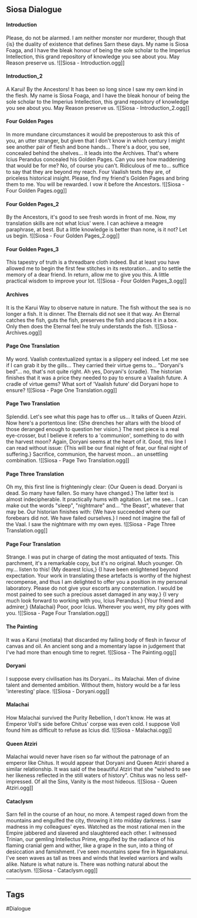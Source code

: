 ## Siosa Dialogue
#### Introduction
Please, do not be alarmed. I am neither monster nor murderer, though that {is} the duality of existence that defines Sarn these days. My name is Siosa Foaga, and I have the bleak honour of being the sole scholar to the Imperius Intellection, this grand repository of knowledge you see about you. May Reason preserve us.
![[Siosa - Introduction.ogg]]

#### Introduction_2
A Karui! By the Ancestors! It has been so long since I saw my own kind in the flesh. My name is Siosa Foaga, and I have the bleak honour of being the sole scholar to the Imperius Intellection, this grand repository of knowledge you see about you. May Reason preserve us.
![[Siosa - Introduction_2.ogg]]

#### Four Golden Pages
In more mundane circumstances it would be preposterous to ask this of you, an utter stranger, but given that I don't know in which century I might see another pair of flesh and bone hands... There's a door, you see, concealed behind the shelves... it leads into the Archives. That's where Icius Perandus concealed his Golden Pages. Can you see how maddening that would be for me? No, of course you can't. Ridiculous of me to... suffice to say that they are beyond my reach. Four Vaalish texts they are, of priceless historical insight. Please, find my friend's Golden Pages and bring them to me. You will be rewarded. I vow it before the Ancestors.
![[Siosa - Four Golden Pages.ogg]]

#### Four Golden Pages_2
By the Ancestors, it's good to see fresh words in front of me. Now, my translation skills are not what Icius' were. I can achieve a meagre paraphrase, at best. But a little knowledge is better than none, is it not? Let us begin.
![[Siosa - Four Golden Pages_2.ogg]]

#### Four Golden Pages_3
This tapestry of truth is a threadbare cloth indeed. But at least you have allowed me to begin the first few stitches in its restoration... and to settle the memory of a dear friend. In return, allow me to give you this. A little practical wisdom to improve your lot.
![[Siosa - Four Golden Pages_3.ogg]]

#### Archives
It is the Karui Way to observe nature in nature. The fish without the sea is no longer a fish. It is dinner. The Eternals did not see it that way. An Eternal catches the fish, guts the fish, preserves the fish and places it in a box. Only then does the Eternal feel he truly understands the fish.
![[Siosa - Archives.ogg]]

#### Page One Translation
My word. Vaalish contextualized syntax is a slippery eel indeed. Let me see if I can grab it by the gills... They carried their virtue gems to... "Doryani's bed"... no, that's not quite right. Ah yes, Doryani's {cradle}. The historian finishes that it was a price they needed to pay to ensure a Vaalish future. A cradle of virtue gems? What sort of 'Vaalish future' did Doryani hope to ensure?
![[Siosa - Page One Translation.ogg]]

#### Page Two Translation
Splendid. Let's see what this page has to offer us... It talks of Queen Atziri. Now here's a portentous line: {She drenches her altars with the blood of those deranged enough to question her vision.} The next piece is a real eye-crosser, but I believe it refers to a 'communion', something to do with the harvest moon? Again, Doryani seems at the heart of it. Good, this line I can read without issue: {This will be our final night of fear, our final night of suffering.} Sacrifice, communion, the harvest moon... an unsettling combination.
![[Siosa - Page Two Translation.ogg]]

#### Page Three Translation
Oh my, this first line is frighteningly clear: {Our Queen is dead. Doryani is dead. So many have fallen. So many have changed.} The latter text is almost indecipherable. It practically hums with agitation. Let me see... I can make out the words "sleep", "nightmare" and... "the Beast", whatever that may be. Our historian finishes with: {We have succeeded where our forebears did not. We have failed ourselves.} I need not imagine the fall of the Vaal. I saw the nightmare with my own eyes.
![[Siosa - Page Three Translation.ogg]]

#### Page Four Translation
Strange. I was put in charge of dating the most antiquated of texts. This parchment, it's a remarkable copy, but it's no original. Much younger. Oh my... listen to this! {My dearest Icius,} {I have been enlightened beyond expectation. Your work in translating these artefacts is worthy of the highest recompense, and thus I am delighted to offer you a position in my personal laboratory. Please do not give your escorts any consternation. I would be most pained to see such a precious asset damaged in any way.} {I very much look forward to working with you, Icius Perandus.} {Your friend and admirer,} {Malachai} Poor, poor Icius. Wherever you went, my pity goes with you.
![[Siosa - Page Four Translation.ogg]]

#### The Painting
It was a Karui {motiata} that discarded my failing body of flesh in favour of canvas and oil. An ancient song and a momentary lapse in judgement that I've had more than enough time to regret.
![[Siosa - The Painting.ogg]]

#### Doryani
I suppose every civilisation has its Doryani... its Malachai. Men of divine talent and demented ambition. Without them, history would be a far less 'interesting' place.
![[Siosa - Doryani.ogg]]

#### Malachai
How Malachai survived the Purity Rebellion, I don't know. He was at Emperor Voll's side before Chitus' corpse was even cold. I suppose Voll found him as difficult to refuse as Icius did.
![[Siosa - Malachai.ogg]]

#### Queen Atziri
Malachai would never have risen so far without the patronage of an emperor like Chitus. It would appear that Doryani and Queen Atziri shared a similar relationship. It was said of the beautiful Atziri that she "wished to see her likeness reflected in the still waters of history". Chitus was no less self-impressed. Of all the Sins, Vanity is the most hideous.
![[Siosa - Queen Atziri.ogg]]

#### Cataclysm
Sarn fell in the course of an hour, no more. A tempest raged down from the mountains and engulfed the city, throwing it into midday darkness. I saw madness in my colleagues' eyes. Watched as the most rational men in the Empire jabbered and slavered and slaughtered each other. I witnessed Trinian, our gemling Intellectus Prime, engulfed by the radiance of his flaming cranial gem and wither, like a grape in the sun, into a thing of desiccation and famishment. I've seen mountains spew fire in Ngamakanui. I've seen waves as tall as trees and winds that leveled warriors and walls alike. Nature is what nature is. There was nothing natural about the cataclysm.
![[Siosa - Cataclysm.ogg]]

---
## Tags
#Dialogue
